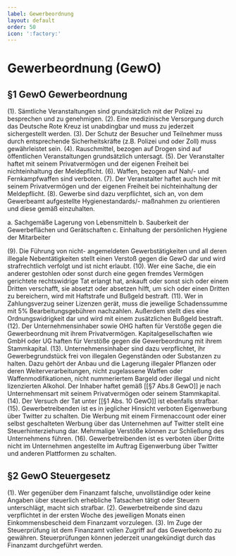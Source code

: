 ```yaml
---
label: Gewerbeordnung
layout: default
order: 50
icon: ':factory:'
---
```


# Gewerbeordnung (GewO)

## §1 GewO Gewerbeordnung
(1). Sämtliche Veranstaltungen sind grundsätzlich mit der Polizei zu besprechen und zu genehmigen.
(2). Eine medizinische Versorgung durch das Deutsche Rote Kreuz ist unabdingbar und muss zu jederzeit sichergestellt werden.
(3). Der Schutz der Besucher und Teilnehmer muss durch entsprechende Sicherheitskräfte (z.B. Polizei und oder Zoll) muss gewährleistet sein.
(4). Rauschmittel, bezogen auf Drogen sind auf öffentlichen Veranstaltungen grundsätzlich untersagt.
(5). Der Veranstalter haftet mit seinem Privatvermögen und der eigenen Freiheit bei nichteinhaltung der Meldepflicht.
(6). Waffen, bezogen auf Nah/- und Fernkampfwaffen sind verboten.
(7). Der Veranstalter haftet auch hier mit seinem Privatvermögen und der eigenen Freiheit bei nichteinhaltung der Meldepflicht.
(8). Gewerbe sind dazu verpflichtet, sich an, von dem Gewerbeamt aufgestellte Hygienestandards/- maßnahmen zu orientieren und diese gemäß einzuhalten.

a. Sachgemäße Lagerung von Lebensmitteln
b. Sauberkeit der Gewerbeflächen und Gerätschaften
c. Einhaltung der persönlichen Hygiene der Mitarbeiter

(9). Die Führung von nicht- angemeldeten Gewerbstätigkeiten und all deren illegale Nebentätigkeiten stellt einen Verstoß gegen die GewO dar und wird strafrechtlich verfolgt und ist nicht erlaubt.
(10). Wer eine Sache, die ein anderer gestohlen oder sonst durch eine gegen fremdes Vermögen gerichtete rechtswidrige Tat erlangt hat, ankauft oder sonst sich oder einem Dritten verschafft, sie absetzt oder absetzen hilft, um sich oder einen Dritten zu bereichern, wird mit Haftstrafe und Bußgeld bestraft.
(11). Wer in Zahlungsverzug seiner Lizenzen gerät, muss die jeweilige Schadenssumme mit 5% Bearbeitungsgebühren nachzahlen. Außerdem stellt dies eine Ordnungswidrigkeit dar und wird mit einem zusätzlichen Bußgeld bestraft.
(12). Der Unternehmensinhaber sowie OHG haften für Verstöße gegen die Gewerbeordnung mit ihrem Privatvermögen. Kapitalgesellschaften wie GmbH oder UG haften für Verstöße gegen die Gewerbeordnung mit ihrem Stammkapital.
(13). Unternehmensinhaber sind dazu verpflichtet, ihr Gewerbegrundstück frei von illegalen Gegenständen oder Substanzen zu halten. Dazu gehört der Anbau und die Lagerung illegaler Pflanzen oder deren Weiterverarbeitungen, nicht zugelassene Waffen oder Waffenmodifikationen, nicht nummeriertem Bargeld oder illegal und nicht lizenzierten Alkohol. Der Inhaber haftet gemäß [[§7 Abs.8 GewO]] je nach Unternehmensart mit seinem Privatvermögen oder seinem Stammkapital.
(14). Der Versuch der Tat unter [[§1 Abs. 10 GewO]] ist ebenfalls strafbar. 
(15). Gewerbetreibenden ist es in jeglicher Hinsicht verboten Eigenwerbung über Twitter zu schalten. Die Werbung mit einem Firmenaccount oder einer selbst geschalteten Werbung über das Unternehmen auf Twitter stellt eine Steuerhinterziehung dar. Mehrmalige Verstöße können zur Schließung des Unternehmens führen.
(16). Gewerbetreibenden ist es verboten über Dritte nicht im Unternehmen angestellte im Auftrag Eigenwerbung über Twitter und anderen Plattformen zu schalten. 

## §2 GewO Steuergesetz
(1). Wer gegenüber dem Finanzamt falsche, unvollständige oder keine Angaben über steuerlich
erhebliche Tatsachen tätigt oder Steuern unterschlägt, macht sich strafbar.
(2). Gewerbetreibende sind dazu verpflichtet in der ersten Woche des jeweiligen Monats einen
Einkommensbescheid dem Finanzamt vorzulegen.
(3). Im Zuge der Steuerprüfung ist dem Finanzamt vollen Zugriff auf das Gewerbekonto zu
gewähren. Steuerprüfungen können jederzeit unangekündigt durch das Finanzamt
durchgeführt werden.

